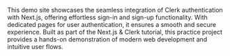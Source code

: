 This demo site showcases the seamless integration of Clerk authentication with Next.js, offering effortless sign-in and sign-up functionality. With dedicated pages for user authentication, it ensures a smooth and secure experience. Built as part of the Next.js & Clerk tutorial, this practice project provides a hands-on demonstration of modern web development and intuitive user flows. 
